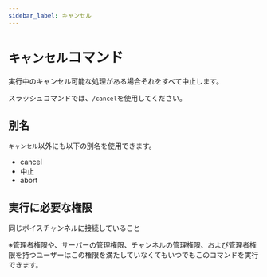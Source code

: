```yaml
---
sidebar_label: キャンセル
---
```

# `キャンセル`コマンド
実行中のキャンセル可能な処理がある場合それをすべて中止します。

スラッシュコマンドでは、`/cancel`を使用してください。

## 別名
`キャンセル`以外にも以下の別名を使用できます。

- cancel
- 中止
- abort




## 実行に必要な権限
同じボイスチャンネルに接続していること

※管理者権限や、サーバーの管理権限、チャンネルの管理権限、および管理者権限を持つユーザーはこの権限を満たしていなくてもいつでもこのコマンドを実行できます。

